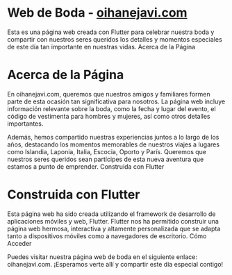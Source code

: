 # Web de Boda - [oihanejavi.com](https://www.oihanejavi.com)

Esta es una página web creada con Flutter para celebrar nuestra boda y compartir con nuestros seres queridos los detalles y momentos especiales de este día tan importante en nuestras vidas.
Acerca de la Página

# Acerca de la Página

En oihanejavi.com, queremos que nuestros amigos y familiares formen parte de esta ocasión tan significativa para nosotros. La página web incluye información relevante sobre la boda, como la fecha y lugar del evento, el código de vestimenta para hombres y mujeres, así como otros detalles importantes.

Además, hemos compartido nuestras experiencias juntos a lo largo de los años, destacando los momentos memorables de nuestros viajes a lugares como Islandia, Laponia, Italia, Escocia, Oporto y París. Queremos que nuestros seres queridos sean partícipes de esta nueva aventura que estamos a punto de emprender.
Construida con Flutter

# Construida con Flutter

Esta página web ha sido creada utilizando el framework de desarrollo de aplicaciones móviles y web, Flutter. Flutter nos ha permitido construir una página web hermosa, interactiva y altamente personalizada que se adapta tanto a dispositivos móviles como a navegadores de escritorio.
Cómo Acceder

Puedes visitar nuestra página web de boda en el siguiente enlace: oihanejavi.com. ¡Esperamos verte allí y compartir este día especial contigo!
